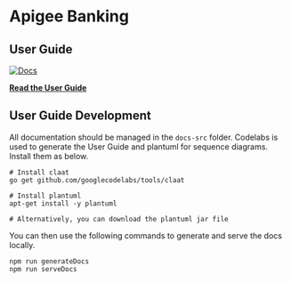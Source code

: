 # Apigee Banking

## User Guide

[![Docs](./docs-src/docs.png)](https://laughingbiscuit.github.io/apigee-reference-bank)

__[Read the User Guide](https://laughingbiscuit.github.io/apigee-reference-bank)__

## User Guide Development

All documentation should be managed in the `docs-src` folder. Codelabs is used to generate the User Guide and plantuml for sequence diagrams. Install them as below.

```
# Install claat
go get github.com/googlecodelabs/tools/claat

# Install plantuml
apt-get install -y plantuml

# Alternatively, you can download the plantuml jar file
```

You can then use the following commands to generate and serve the docs locally.

```
npm run generateDocs
npm run serveDocs
```
